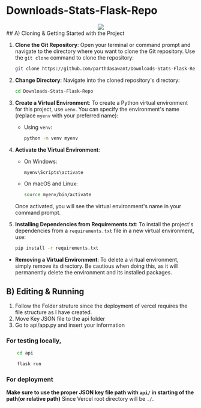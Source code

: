 # Downloads-Stats-Flask-Repo
<div align="center" >
<img src="https://downloads-report-flask-parthdasawant.vercel.app/" />
</div>
## A) Cloning & Getting Started with the Project

1. **Clone the Git Repository**: Open your terminal or command prompt and navigate to the directory where you want to clone the Git repository. Use the `git clone` command to clone the repository:

    ```bash
    git clone https://github.com/parthdasawant/Downloads-Stats-Flask-Repo.git
    ```

2. **Change Directory**: Navigate into the cloned repository's directory:

    ```bash
    cd Downloads-Stats-Flask-Repo
    ```

3. **Create a Virtual Environment**: To create a Python virtual environment for this project, use `venv`. You can specify the environment's name (replace `myenv` with your preferred name):

   - Using `venv`:
     ```bash
     python -m venv myenv
     ```

4. **Activate the Virtual Environment**:

   - On Windows:
     ```bash
     myenv\Scripts\activate
     ```

   - On macOS and Linux:
     ```bash
     source myenv/bin/activate
     ```
     
   Once activated, you will see the virtual environment's name in your command prompt.


5. **Installing Dependencies from Requirements.txt**: To install the project's dependencies from a `requirements.txt` file in a new virtual environment, use:

    ```bash
    pip install -r requirements.txt
    ```

- **Removing a Virtual Environment**: To delete a virtual environment, simply remove its directory. Be cautious when doing this, as it will permanently delete the environment and its installed packages.


## B) Editing & Running 
1. Follow the Folder struture since the deployment of vercel requires the file structure as I have created.
2. Move Key JSON file to the api folder
3. Go to api/app.py and insert your information

### For testing locally,
```bash
    cd api
```
```bash
    flask run
```
### For deployment
**Make sure to use the proper JSON key file path with `api/` in starting of the path(or relative path)** 
Since Vercel root directory will be ```./```.
